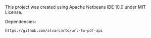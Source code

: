 This project was created using Apache Netbeans IDE 10.0 under MIT License.

Dependencies:

	https://github.com/alvarcarto/url-to-pdf-api